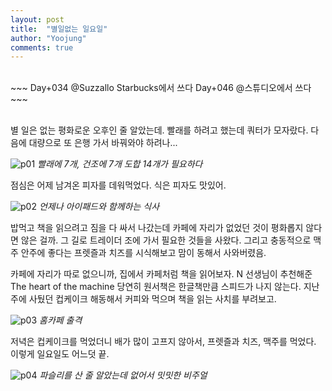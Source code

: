 ```yaml
---
layout: post
title:  "별일없는 일요일"
author: "Yoojung"
comments: true
---
```

<br>
~~~
Day+034 @Suzzallo Starbucks에서 쓰다
Day+046 @스튜디오에서 쓰다
~~~

<br>
<br>

별 일은 없는 평화로운 오후인 줄 알았는데. 빨래를 하려고 했는데 쿼터가 모자랐다. 다음에 대량으로 또 은행 가서 바꿔와야 하려나...

![p01]({{site.url}}/assets/2018-04-08-p01.JPG)
_빨래에 7개, 건조에 7개 도합 14개가 필요하다_

점심은 어제 남겨온 피자를 데워먹었다. 식은 피자도 맛있어.

![p02]({{site.url}}/assets/2018-04-08-p02.JPG)
_언제나 아이패드와 함께하는 식사_

밥먹고 책을 읽으려고 짐을 다 싸서 나갔는데 카페에 자리가 없었던 것이 평화롭지 않다면 않은 걸까. 그 길로 트레이더 조에 가서 필요한 것들을 사왔다. 그리고 충동적으로 맥주 안주에 좋다는 프렛즐과 치즈를 시식해보고 맘이 동해서 사와버렸음. 

카페에 자리가 따로 없으니까, 집에서 카페처럼 책을 읽어보자. N 선생님이 추천해준 The heart of the machine 당연히 원서책은 한글책만큼 스피드가 나지 않는다. 지난주에 사뒀던 컵케이크 해동해서 커피와 먹으며 책을 읽는 사치를 부려보고.

![p03]({{site.url}}/assets/2018-04-08-p03.JPG)
_홈카페 출격_

저녁은 컵케이크를 먹었더니 배가 많이 고프지 않아서, 프렛즐과 치즈, 맥주를 먹었다. 이렇게 일요일도 어느덧 끝.

![p04]({{site.url}}/assets/2018-04-08-p04.JPG)
_파슬리를 산 줄 알았는데 없어서 밋밋한 비주얼_


